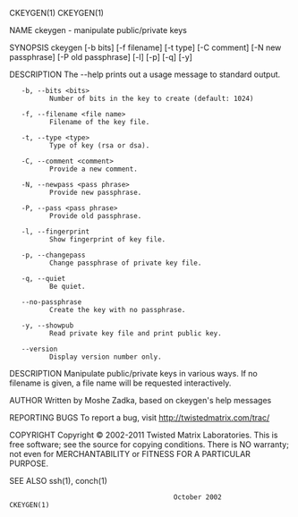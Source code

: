 CKEYGEN(1)                                                                                  CKEYGEN(1)

NAME
       ckeygen - manipulate public/private keys

SYNOPSIS
       ckeygen  [-b bits] [-f filename] [-t type] [-C comment] [-N new passphrase] [-P old passphrase]
       [-l] [-p] [-q] [-y]

DESCRIPTION
       The --help prints out a usage message to standard output.

       -b, --bits <bits>
              Number of bits in the key to create (default: 1024)

       -f, --filename <file name>
              Filename of the key file.

       -t, --type <type>
              Type of key (rsa or dsa).

       -C, --comment <comment>
              Provide a new comment.

       -N, --newpass <pass phrase>
              Provide new passphrase.

       -P, --pass <pass phrase>
              Provide old passphrase.

       -l, --fingerprint
              Show fingerprint of key file.

       -p, --changepass
              Change passphrase of private key file.

       -q, --quiet
              Be quiet.

       --no-passphrase
              Create the key with no passphrase.

       -y, --showpub
              Read private key file and print public key.

       --version
              Display version number only.

DESCRIPTION
       Manipulate public/private keys in various ways.  If no filename is given, a file name  will  be
       requested interactively.

AUTHOR
       Written by Moshe Zadka, based on ckeygen's help messages

REPORTING BUGS
       To report a bug, visit http://twistedmatrix.com/trac/

COPYRIGHT
       Copyright © 2002-2011 Twisted Matrix Laboratories.
       This  is  free software; see the source for copying conditions.  There is NO warranty; not even
       for MERCHANTABILITY or FITNESS FOR A PARTICULAR PURPOSE.

SEE ALSO
       ssh(1), conch(1)

                                             October 2002                                   CKEYGEN(1)
